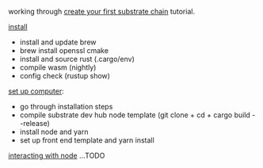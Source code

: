 working through [create your first substrate chain](https://substrate.dev/docs/en/tutorials/create-your-first-substrate-chain/) tutorial.

[install](https://substrate.dev/docs/en/knowledgebase/getting-started/)
- install and update brew
- brew install openssl cmake
- install and source rust (.cargo/env)
- compile wasm (nightly)
- config check (rustup show)

[set up computer](https://substrate.dev/docs/en/tutorials/create-your-first-substrate-chain/setup):
- go through installation steps
- compile substrate dev hub node template (git clone + cd + cargo build --release)
- install node and yarn
- set up front end template and yarn install

[interacting with node](https://substrate.dev/docs/en/tutorials/create-your-first-substrate-chain/interact)
...TODO
